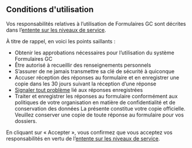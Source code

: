 ## Conditions d'utilisation

Vos responsabilités relatives à l’utilisation de Formulaires GC sont décrites dans l’[entente sur les niveaux de service](#).

À titre de rappel, en voici les points saillants :

- Obtenir les approbations nécessaires pour l’utilisation du système Formulaires GC
- Être autorisé à recueillir des renseignements personnels
- S’assurer de ne jamais transmettre sa clé de sécurité à quiconque
- Accuser réception des réponses au formulaire et en enregistrer une copie dans les 30 jours suivant la réception d’une réponse
- [Signaler tout problème](#) lié aux réponses enregistrées
- Traiter et enregistrer les réponses au formulaire conformément aux politiques de votre organisation en matière de confidentialité et de conservation des données La présente constitue votre copie officielle. Veuillez conserver une copie de toute réponse au formulaire pour vos dossiers.

En cliquant sur « Accepter », vous confirmez que vous acceptez vos responsabilités en vertu de l’[entente sur les niveaux de service](#).
